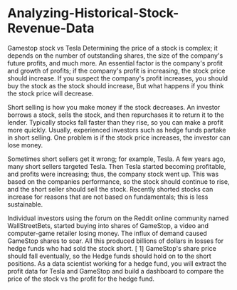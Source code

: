 # Analyzing-Historical-Stock-Revenue-Data
Gamestop stock vs Tesla Determining the price of a stock is complex; it depends on the number of outstanding shares, the size of the company's future profits, and much more. An essential factor is the company's profit and growth of profits; if the company's profit is increasing, the stock price should increase. If you suspect the company's profit increases, you should buy the stock as the stock should increase, But what happens if you think the stock price will decrease.

Short selling is how you make money if the stock decreases. An investor borrows a stock, sells the stock, and then repurchases it to return it to the lender. Typically stocks fall faster than they rise, so you can make a profit more quickly. Usually, experienced investors such as hedge funds partake in short selling. One problem is if the stock price increases, the investor can lose money.

Sometimes short sellers get it wrong; for example, Tesla. A few years ago, many short sellers targeted Tesla. Then Tesla started becoming profitable, and profits were increasing; thus, the company stock went up. This was based on the companies performance, so the stock should continue to rise, and the short seller should sell the stock. Recently shorted stocks can increase for reasons that are not based on fundamentals; this is less sustainable.

Individual investors using the forum on the Reddit online community named WallStreetBets, started buying into shares of GameStop, a video and computer-game retailer losing money. The influx of demand caused GameStop shares to soar. All this produced billions of dollars in losses for hedge funds who had sold the stock short. [ 1] GameStop's share price should fall eventually, so the Hedge funds should hold on to the short positions. As a data scientist working for a hedge fund, you will extract the profit data for Tesla and GameStop and build a dashboard to compare the price of the stock vs the profit for the hedge fund.
